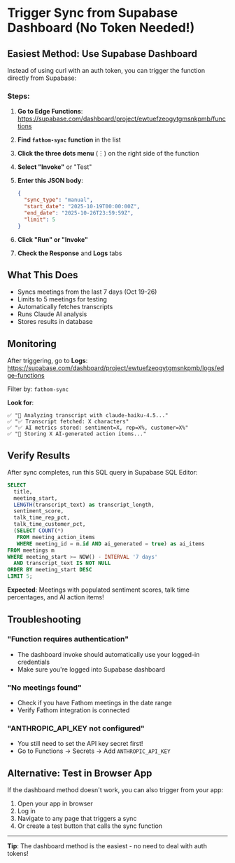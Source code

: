 # Trigger Sync from Supabase Dashboard (No Token Needed!)

## Easiest Method: Use Supabase Dashboard

Instead of using curl with an auth token, you can trigger the function directly from Supabase:

### Steps:

1. **Go to Edge Functions**:
   https://supabase.com/dashboard/project/ewtuefzeogytgmsnkpmb/functions

2. **Find `fathom-sync` function** in the list

3. **Click the three dots menu** (⋮) on the right side of the function

4. **Select "Invoke"** or "Test"

5. **Enter this JSON body**:
   ```json
   {
     "sync_type": "manual",
     "start_date": "2025-10-19T00:00:00Z",
     "end_date": "2025-10-26T23:59:59Z",
     "limit": 5
   }
   ```

6. **Click "Run" or "Invoke"**

7. **Check the Response** and **Logs** tabs

## What This Does

- Syncs meetings from the last 7 days (Oct 19-26)
- Limits to 5 meetings for testing
- Automatically fetches transcripts
- Runs Claude AI analysis
- Stores results in database

## Monitoring

After triggering, go to **Logs**:
https://supabase.com/dashboard/project/ewtuefzeogytgmsnkpmb/logs/edge-functions

Filter by: `fathom-sync`

**Look for**:
```
✅ "🤖 Analyzing transcript with claude-haiku-4.5..."
✅ "✅ Transcript fetched: X characters"
✅ "✅ AI metrics stored: sentiment=X, rep=X%, customer=X%"
✅ "💾 Storing X AI-generated action items..."
```

## Verify Results

After sync completes, run this SQL query in Supabase SQL Editor:

```sql
SELECT
  title,
  meeting_start,
  LENGTH(transcript_text) as transcript_length,
  sentiment_score,
  talk_time_rep_pct,
  talk_time_customer_pct,
  (SELECT COUNT(*)
   FROM meeting_action_items
   WHERE meeting_id = m.id AND ai_generated = true) as ai_items
FROM meetings m
WHERE meeting_start >= NOW() - INTERVAL '7 days'
  AND transcript_text IS NOT NULL
ORDER BY meeting_start DESC
LIMIT 5;
```

**Expected**: Meetings with populated sentiment scores, talk time percentages, and AI action items!

## Troubleshooting

### "Function requires authentication"
- The dashboard invoke should automatically use your logged-in credentials
- Make sure you're logged into Supabase dashboard

### "No meetings found"
- Check if you have Fathom meetings in the date range
- Verify Fathom integration is connected

### "ANTHROPIC_API_KEY not configured"
- You still need to set the API key secret first!
- Go to Functions → Secrets → Add `ANTHROPIC_API_KEY`

## Alternative: Test in Browser App

If the dashboard method doesn't work, you can also trigger from your app:

1. Open your app in browser
2. Log in
3. Navigate to any page that triggers a sync
4. Or create a test button that calls the sync function

---

**Tip**: The dashboard method is the easiest - no need to deal with auth tokens!
